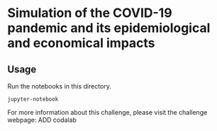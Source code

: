 # Simulation of the COVID-19 pandemic and its epidemiological and economical impacts

## Usage

Run the notebooks in this directory.
```console
jupyter-notebook
```


For more information about this challenge, please visit the challenge webpage:
ADD codalab


